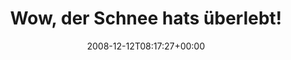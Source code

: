 ---
retweeted: false
source: <a href="http://twitter.com" rel="nofollow">Twitter Web Client</a>
entities:
  hashtags:
  - text: leipzig
    indices:
    - '96'
    - '104'
  - text: sonsttauts
    indices:
    - '105'
    - '116'
  symbols: []
  user_mentions: []
  urls: []
display_text_range:
- '0'
- '116'
favorite_count: '0'
id_str: '1053022858'
truncated: false
retweet_count: '0'
id: '1053022858'
created_at: Fri Dec 12 08:17:27 +0000 2008
favorited: false
full_text: 'Wow, der Schnee hats überlebt! Kann ich heute auf dem Weg ins Büro gleich
  mal ASC ausprobieren. #leipzig #sonsttauts'
lang: de
tags:
- leipzig
- sonsttauts
- pesos:twitter
date: '2008-12-12T08:17:27+00:00'
src: https://twitter.com/bascht/status/1053022858
original_url: https://twitter.com/bascht/status/1053022858
type: twitter_tweet
text: 'Wow, der Schnee hats überlebt! Kann ich heute auf dem Weg ins Büro gleich mal
  ASC ausprobieren. #leipzig #sonsttauts'
title: 'Wow, der Schnee hats überlebt! '

---